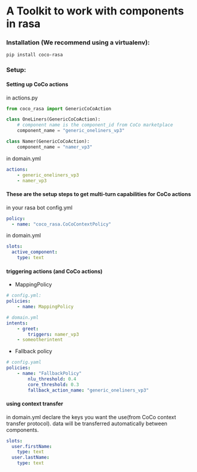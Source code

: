
# A Toolkit to work with components in rasa

### Installation (We recommend using a virtualenv):
```
pip install coco-rasa
```

### Setup:
#### Setting up CoCo actions
in actions.py
```python
from coco_rasa import GenericCoCoAction

class OneLiners(GenericCoCoAction):
    # component name is the component_id from CoCo marketplace
    component_name = "generic_oneliners_vp3"

class Namer(GenericCoCoAction):
    component_name = "namer_vp3"
```

in domain.yml
```yaml
actions:
    - generic_oneliners_vp3
    - namer_vp3
```

#### These are the setup steps to get multi-turn capabilities for CoCo actions
in your rasa bot config.yml
```yaml
policy:
  - name: "coco_rasa.CoCoContextPolicy"
```

in domain.yml
```yaml
slots:
  active_component:
    type: text
```

#### triggering actions (and CoCo actions)
* MappingPolicy

``` yaml
# config.yml:
policies:
    - name: MappingPolicy
```

```yaml
# domain.yml
intents:
    - greet:
        triggers: namer_vp3
    - someotherintent
```
* Fallback policy

``` yaml
# config.yaml
policies:
    - name: "FallbackPolicy"
        nlu_threshold: 0.4
        core_threshold: 0.3
        fallback_action_name: "generic_oneliners_vp3"
```

#### using context transfer
in domain.yml declare the keys you want the use(from CoCo context transfer protocol). data will be transferred automatically between components.
```yaml
slots:
  user.firstName:
    type: text
  user.lastName:
    type: text
```